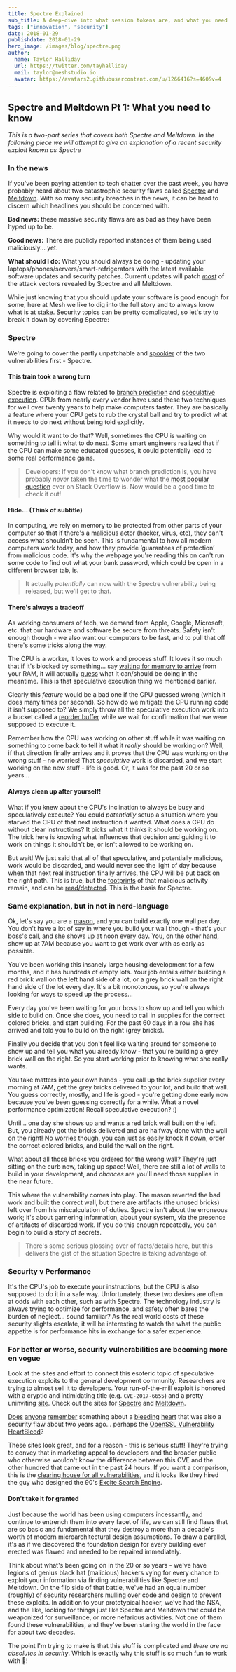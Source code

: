 ```yaml
---
title: Spectre Explained
sub_title: A deep-dive into what session tokens are, and what you need to be aware of when implementing them.
tags: ["innovation", "security"]
date: 2018-01-29
publishdate: 2018-01-29
hero_image: /images/blog/spectre.png
author:
  name: Taylor Halliday
  url: https://twitter.com/tayhalliday
  mail: taylor@meshstudio.io
  avatar: https://avatars2.githubusercontent.com/u/1266416?s=460&v=4
---
```


## Spectre and Meltdown Pt 1: What you need to know

*This is a two-part series that covers both Spectre and Meltdown. In the following piece we will attempt to give an explanation of a recent security exploit known as Spectre* 

### In the news
If you've been paying attention to tech chatter over the past week, you have probably heard about two catastrophic security flaws called [Spectre](https://spectreattack.com/) and [Meltdown](https://meltdownattack.com/). With so many security breaches in the news, it can be hard to discern which headlines you should be concerned with.

**Bad news:** these massive security flaws are as bad as they have been hyped up to be.

**Good news:** There are publicly reported instances of them being used maliciously... yet. 

**What should I do:** What you should always be doing - updating your laptops/phones/servers/smart-refrigerators with the latest available software updates and security patches. Current updates will patch *[most]()* of the attack vectors revealed by Spectre and all Meltdown.

While just knowing that you should update your software is good enough for some, here at Mesh we like to dig into the full story and to always know what is at stake. Security topics can be pretty complicated, so let's try to break it down by covering Spectre:

### Spectre
We're going to cover the partly unpatchable and [spookier](https://cdn.dribbble.com/users/898626/screenshots/2880064/snapchat_dribbble.gif) of the two vulnerabilities first - Spectre.

#### This train took a wrong turn
Spectre is exploiting a flaw related to [branch prediction](https://en.wikipedia.org/wiki/Branch_predictor) and [speculative execution](https://en.wikipedia.org/wiki/Speculative_execution). CPUs from nearly every vendor have used these two techniques for well over twenty years to help make computers faster. They are basically a feature where your CPU gets to rub the crystal ball and try to predict what it needs to do next without being told explicitly.

Why would it want to do that? Well, sometimes the CPU is waiting on something to tell it what to do next. Some smart engineers realized that if the CPU can make some educated guesses, it could potentially lead to some real performance gains.

> Developers: If you don't know what branch prediction is, you have probably *never* taken the time to wonder what the [most popular question](https://stackoverflow.com/questions?sort=votes) ever on Stack Overflow is. Now would be a good time to check it out!

#### Hide... (Think of subtitle)
In computing, we rely on memory to be protected from other parts of your computer so that if there's a malicious actor (hacker, virus, etc), they can't access what shouldn't be seen. This is fundamental to how all modern computers work today, and how they provide ‘guarantees of protection’ from malicious code. It's why the webpage you're reading this on can't run some code to find out what your bank password, which could be open in a different browser tab, is.

> It actually *potentially* can now with the Spectre vulnerability being released, but we'll get to that. 

#### There's always a tradeoff
As working consumers of tech, we demand from Apple, Google, Microsoft, etc. that our hardware and software be secure from threats. Safety isn't enough though - we also want our computers to be fast, and to pull that off there's some tricks along the way. 

The CPU is a worker, it loves to work and process stuff. It loves it so much that if it's blocked by something... say [waiting for memory to arrive](https://gist.github.com/jboner/2841832#file-latency-txt-L7) from your RAM, it will actually [guess](https://www.youtube.com/watch?v=0b7T_035pRs) what it can/should be doing in the meantime. This is that speculative execution thing we mentioned earlier.

Clearly this *feature* would be a bad one if the CPU guessed wrong (which it does many times per second). So how do we mitigate the CPU running code it isn't supposed to? We simply throw all the speculative execution work into a bucket called a [reorder buffer](https://en.wikipedia.org/wiki/Re-order_buffer) while we wait for confirmation that we were supposed to execute it. 

Remember how the CPU was working on other stuff while it was waiting on something to come back to tell it what it *really* should be working on? Well, if that direction finally arrives and it proves that the CPU was working on the wrong stuff - no worries! That *speculative* work is discarded, and we start working on the new stuff - life is good. Or, it was for the past 20 or so years...

#### Always clean up after yourself!
What if you knew about the CPU's inclination to always be busy and speculatively execute? You could *potentially* setup a situation where you starved the CPU of that next instruction it wanted. What does a CPU do without clear instructions? It picks what it thinks it should be working on. The trick here is knowing what influences that decision and guiding it to work on things it shouldn't be, or isn't allowed to be working on.

But wait! We just said that all of that speculative, and potentially malicious, work would be discarded, and would never see the light of day because when that next real instruction finally arrives, the CPU will be put back on the right path. This is true, but the [footprints](https://eprint.iacr.org/2013/448.pdf) of that malicious activity remain, and can be [read/detected](https://github.com/defuse/flush-reload-attacks). This is the basis for Spectre.

### Same explanation, but in not in nerd-language
Ok, let's say you are a [mason](http://uploads.webflow.com/565336863577d0b6224199b5/565344143577d0b622419be4_Smyth-Brickwork-Bricklayer-happy-at-his-work.jpg), and you can build exactly one wall per day. You don't have a lot of say in where you build your wall though - that's your boss's call, and she shows up at noon every day. You, on the other hand, show up at 7AM because you want to get work over with as early as possible. 

You've been working this insanely large housing development for a few months, and it has hundreds of empty lots. Your job entails either building a red brick wall on the left hand side of a lot, or a grey brick wall on the right hand side of the lot every day. It's a bit monotonous, so you're always looking for ways to speed up the process...

Every day you've been waiting for your boss to show up and tell you which side to build on. Once she does, you need to call in supplies for the correct colored bricks, and start building. For the past 60 days in a row she has arrived and told you to build on the right (grey bricks). 

Finally you decide that you don't feel like waiting around for someone to show up and tell you what you already know - that you're building a grey brick wall on the right. So you start working prior to knowing what she really wants. 

You take matters into your own hands - you call up the brick supplier every morning at 7AM, get the grey bricks delivered to your lot, and build that wall. You guess correctly, mostly, and life is good - you're getting done early now because you've been guessing correctly for a while. What a novel performance optimization! Recall speculative execution? :)

Until... one day she shows up and wants a red brick wall built on the left. But, you already got the bricks delivered and are halfway done with the wall on the right! No worries though, you can just as easily knock it down, order the correct colored bricks, and build the wall on the right. 

What about all those bricks you ordered for the wrong wall? They're just sitting on the curb now, taking up space! Well, there are still a lot of walls to build in your development, and *chances* are you'll need those supplies in the near future. 

This where the vulnerability comes into play. The mason reverted the bad work and built the correct wall, but there are artifacts (the unused bricks) left over from his miscalculation of duties. Spectre isn't about the erroneous work; it's about garnering information, about your system, via the presence of artifacts of discarded work. If you do this enough repeatedly, you can begin to build a story of secrets.

>There's some serious glossing over of facts/details here, but this delivers the gist of the situation Spectre is taking advantage of.

### Security v Performance
It's the CPU's job to execute your instructions, but the CPU is also supposed to do it in a safe way. Unfortunately, these two desires are often at odds with each other, such as with Spectre. The technology industry is always trying to optimize for performance, and safety often bares the burden of neglect... sound familiar? As the real world costs of these security slights escalate, it will be interesting to watch the what the public appetite is for performance hits in exchange for a safer experience.

### For better or worse, security vulnerabilities are becoming more en vogue
Look at the sites and effort to connect this esoteric topic of speculative execution exploits to the general development community. Researchers are trying to almost sell it to developers. Your run-of-the-mill exploit is honored with a cryptic and intimidating title (e.g. `CVE-2017-6655`) and a pretty uninviting [site](https://nvd.nist.gov/vuln/detail/CVE-2017-6655#vulnDescriptionTitle). Check out the sites for [Spectre](https://spectreattack.com/) and [Meltdown](https://meltdownattack.com/).

[Does](http://www.cnn.com/2014/04/08/tech/web/heartbleed-openssl/index.html) [anyone](http://www.foxnews.com/tech/2014/04/10/what-need-to-know-about-heartbleed-bug.html) [remember](http://www.bbc.com/news/technology-26969629) something about a [bleeding](https://www.reuters.com/article/cybersecurity-internet-bug/theres-little-web-users-can-do-to-thwart-heartbleed-threat-idUSL2N0N11HC20140409) [heart](https://www.washingtonpost.com/business/technology/heartbleed-bug-puts-the-chaotic-nature-of-the-internet-under-the-magnifying-glass/2014/04/09/00f7064c-c00b-11e3-bcec-b71ee10e9bc3_story.html) that was also a security flaw about two years ago... perhaps the [OpenSSL Vulnerability HeartBleed](http://heartbleed.com/)? 

These sites look great, and for a reason - this is serious stuff! They're trying to convey that in marketing appeal to developers and the broader public who otherwise wouldn't know the difference between this CVE and the other hundred that came out in the past 24 hours. If you want a comparison, this is the [clearing house for all vulnerabilities](https://cve.mitre.org/), and it looks like they hired the guy who designed the 90's [Excite Search Engine](http://www.excite.com/).

#### Don't take it for granted
Just because the world has been using computers incessantly, and continue to entrench them into every facet of life, we can still find flaws that are so basic and fundamental that they destroy a more than a decade's worth of modern microarchitectural design assumptions. To draw a parallel, it's as if we discovered the foundation design for every building ever erected was flawed and needed to be repaired immediately. 

Think about what's been going on in the 20 or so years - we've have legions of genius black hat (malicious) hackers vying for every chance to exploit your information via finding vulnerabilities like Spectre and Meltdown. On the flip side of that battle, we've had an equal number (roughly) of security researchers mulling over code and design to prevent these exploits. In addition to your prototypical hacker, we've had the NSA, and the like, looking for things just like Spectre and Meltdown that could be weaponized for surveillance, or more nefarious activities. Not one of them found these vulnerabilities, and they've been staring the world in the face for about two decades.

The point I'm trying to make is that this stuff is complicated and *there are no absolutes in security*. Which is exactly why this stuff is so much fun to work with 🎉!



